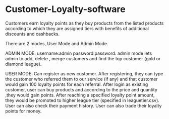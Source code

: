 # Customer-Loyalty-software
Customers earn loyalty points as they buy products from the listed products according to which they are assigned tiers with benefits of additional discounts and cashbacks.

There are 2 modes, User Mode and Admin Mode.

ADMIN MODE:
username:admin  password:password.
admin mode lets admin to add, delete , merge customers and find the top customer (gold or diamond league).

USER MODE:
Can register as new customer. After registering, they can type the customer who referred them to our service (if any) and that customer would gain 100 loyalty points for each referral.
After login as existing customer, user can buy products and according to the price and quantity ,they would gain points.
After reaching a specified loyalty point amount, they would be promoted to higher league tier (specified in leaguetier.csv).
User can also check their payment history.
User can also trade their loyalty points for money. 

